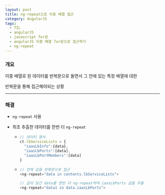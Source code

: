 ```yaml
---
layout: post
title: ng-repeat으로 이중 배열 접근
category: AngularJS
tags:
  - TIL
  - angularJS
  - javascript for문
  - angularJS 이중 배열 for문으로 접근하기
  - ng-repeat
---
```




### 개요

이중 배열로 된 데이터를 반복문으로 돌면서 그 안에 있는 특정 배열에 대한

반복문을 통해 접근해야되는 상황

---

### 해결

- `ng-repeat` 사용

- 최초 추출한 데이터를 한번 더 `ng-repeat`

  - ```javascript
    // 데이터 형식
    ct.lbServiceLists = {
      "iaasLbInfo":{data},
      "iaasLbPorts":[data],
      "iaasLbPortMembers":[data]
    }
    ```

  - ```javascript
    // 전체 값을 반복문으로 접근
    <ng-repeat="data in contents.lbServiceLists">
    
    // 값이 담긴 data를 한번 더 ng-repeat하여 iaasLbPorts 값을 추출
    <ng-repeat="data1 in data.iaasLbPorts">
    ```

